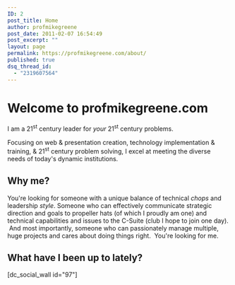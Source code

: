 ```yaml
---
ID: 2
post_title: Home
author: profmikegreene
post_date: 2011-02-07 16:54:49
post_excerpt: ""
layout: page
permalink: https://profmikegreene.com/about/
published: true
dsq_thread_id:
  - "2319607564"
---
```

<h1><span class="welcome">Welcome </span><span class="header">to profmikegreene.com</span></h1>
<p>I am a 21<sup>st</sup> century leader for <em>your</em> 21<sup>st</sup> century problems.</p>
<p>Focusing on web &amp; presentation creation, technology implementation &amp; training, <span class="amp">&amp;</span> 21<sup>st</sup> century problem solving, I excel at meeting the diverse needs of today's dynamic institutions.</p>
<h2>Why me?</h2>
<p>You're looking for someone with a unique balance of technical <em>chops</em> and leadership <em>style</em>. Someone who can effectively communicate strategic direction and goals to propeller hats (of which I proudly am one) and technical capabilities and issues to the C-Suite (club I hope to join one day).  And most importantly, someone who can passionately manage multiple, huge projects and cares about doing things right.  You're looking for me.</p>
<h2>What have I been up to lately?</h2>
<p>[dc_social_wall id="97"]</p>